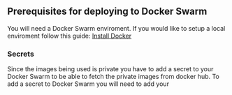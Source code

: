 ## Prerequisites for deploying to Docker Swarm
You will need a Docker Swarm enviroment. 
If you would like to setup a local enviroment follow this guide: [Install Docker](https://docs.docker.com/engine/swarm/)

### Secrets
Since the images being used is private you have to add a secret to your Docker Swarm to be able to fetch the private images from docker hub. 
To add a secret to Docker Swarm you will need to add your 